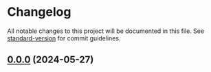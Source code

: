 # Changelog


All notable changes to this project will be documented in this file. See [standard-version](https://github.com/conventional-changelog/standard-version) for commit guidelines.




## [0.0.0](https://github.com/Ki-Blog/BlogMitDashboard/compare/v0.0.3...v0.0.0) (2024-05-27)


